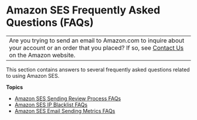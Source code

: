 # Amazon SES Frequently Asked Questions \(FAQs\)<a name="faqs"></a>


|  | 
| --- |
| Are you trying to send an email to Amazon\.com to inquire about your account or an order that you placed? If so, see [Contact Us](http://www.amazon.com/gp/help/customer/contact-us/) on the Amazon website\. | 

This section contains answers to several frequently asked questions related to using Amazon SES\. 

**Topics**
+ [Amazon SES Sending Review Process FAQs](faqs-enforcement.md)
+ [Amazon SES IP Blacklist FAQs](faqs-blacklists.md)
+ [Amazon SES Email Sending Metrics FAQs](faqs-metrics.md)